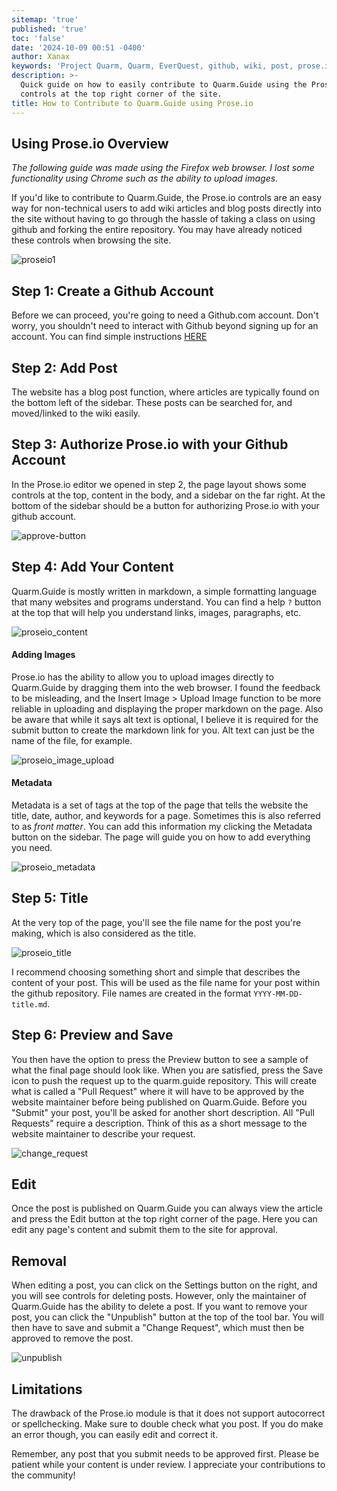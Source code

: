 ```yaml
---
sitemap: 'true'
published: 'true'
toc: 'false'
date: '2024-10-09 00:51 -0400'
author: Xanax
keywords: 'Project Quarm, Quarm, EverQuest, github, wiki, post, prose.io'
description: >-
  Quick guide on how to easily contribute to Quarm.Guide using the Prose.io
  controls at the top right corner of the site.
title: How to Contribute to Quarm.Guide using Prose.io
---
```

## Using Prose.io Overview

_The following guide was made using the Firefox web browser. I lost some functionality using Chrome such as the ability to upload images._

If you'd like to contribute to Quarm.Guide, the Prose.io controls are an easy way for non-technical users to add wiki articles and blog posts directly into the site without having to go through the hassle of taking a class on using github and forking the entire repository. You may have already noticed these controls when browsing the site. 

![proseio1]({{site.baseurl}}/assets/images/proseio1.jpg)

## Step 1: Create a Github Account

Before we can proceed, you're going to need a Github.com account. Don't worry, you shouldn't need to interact with Github beyond signing up for an account. You can find simple instructions [HERE](https://docs.github.com/en/get-started/start-your-journey/creating-an-account-on-github)

## Step 2: Add Post

The website has a blog post function, where articles are typically found on the bottom left of the sidebar. These posts can be searched for, and moved/linked to the wiki easily. 

## Step 3: Authorize Prose.io with your Github Account

In the Prose.io editor we opened in step 2, the page layout shows some controls at the top, content in the body, and a sidebar on the far right. At the bottom of the sidebar should be a button for authorizing Prose.io with your github account. 

![approve-button]({{site.baseurl}}/assets/images/approve_github1.jpg)

## Step 4: Add Your Content

Quarm.Guide is mostly written in markdown, a simple formatting language that many websites and programs understand. You can find a help `?` button at the top that will help you understand links, images, paragraphs, etc. 

![proseio_content]({{site.baseurl}}/assets/images/proseio2.jpg)

#### Adding Images

Prose.io has the ability to allow you to upload images directly to Quarm.Guide by dragging them into the web browser. I found the feedback to be misleading, and the Insert Image > Upload Image function to be more reliable in uploading and displaying the proper markdown on the page. Also be aware that while it says alt text is optional, I believe it is required for the submit button to create the markdown link for you. Alt text can just be the name of the file, for example.  

![proseio_image_upload]({{site.baseurl}}/assets/images/proseio_image.jpg)

#### Metadata

Metadata is a set of tags at the top of the page that tells the website the title, date, author, and keywords for a page. Sometimes this is also referred to as _front matter_. You can add this information my clicking the Metadata button on the sidebar. The page will guide you on how to add everything you need.

![proseio_metadata]({{site.baseurl}}/assets/images/proseio_metadata.jpg)

## Step 5: Title

At the very top of the page, you'll see the file name for the post you're making, which is also considered as the title. 

![proseio_title]({{site.baseurl}}/assets/images/proseio_title.jpg)

I recommend choosing something short and simple that describes the content of your post. This will be used as the file name for your post within the github repository. File names are created in the format `YYYY-MM-DD-title.md`.

## Step 6: Preview and Save

You then have the option to press the Preview button to see a sample of what the final page should look like. When you are satisfied, press the Save icon to push the request up to the quarm.guide repository. This will create what is called a "Pull Request" where it will have to be approved by the website maintainer before being published on Quarm.Guide. Before you "Submit" your post, you'll be asked for another short description. All "Pull Requests" require a description. Think of this as a short message to the website maintainer to describe your request. 

![change_request]({{site.baseurl}}/assets/images/change_request.jpg)

## Edit

Once the post is published on Quarm.Guide you can always view the article and press the Edit button at the top right corner of the page. Here you can edit any page's content and submit them to the site for approval.

## Removal

When editing a post, you can click on the Settings button on the right, and you will see controls for deleting posts. However, only the maintainer of Quarm.Guide has the ability to delete a post. If you want to remove your post, you can click the "Unpublish" button at the top of the tool bar. You will then have to save and submit a "Change Request", which must then be approved to remove the post.

![unpublish]({{site.baseurl}}/assets/images/unpublish.jpg)

## Limitations

The drawback of the Prose.io module is that it does not support autocorrect or spellchecking. Make sure to double check what you post. If you do make an error though, you can easily edit and correct it.

Remember, any post that you submit needs to be approved first. Please be patient while your content is under review. I appreciate your contributions to the community!
